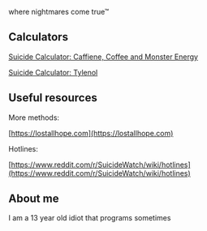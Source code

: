 where nightmares come true™
## Calculators
[Suicide Calculator: Caffiene, Coffee and Monster Energy](https://www.desmos.com/calculator/9qxqvhdvrs)

[Suicide Calculator: Tylenol](https://www.desmos.com/calculator/fzmo1sukkz)

## Useful resources
More methods:

[https://lostallhope.com](https://lostallhope.com)

Hotlines:

[https://www.reddit.com/r/SuicideWatch/wiki/hotlines](https://www.reddit.com/r/SuicideWatch/wiki/hotlines)

## About me
I am a 13 year old idiot that programs sometimes
